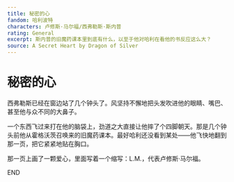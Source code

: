 ```yaml
---
title: 秘密的心
fandom: 哈利波特
characters: 卢修斯·马尔福/西弗勒斯·斯内普
rating: General
excerpt: 斯内普的旧魔药课本里到底有什么，以至于他对哈利在看他的书反应这么大？
source: A Secret Heart by Dragon of Silver
---
```


# 秘密的心



西弗勒斯已经在窗边站了几个钟头了。风坚持不懈地把头发吹进他的眼睛、嘴巴、甚至他与众不同的大鼻子。

一个东西飞过来打在他的脑袋上，劲道之大直接让他摔了个四脚朝天。那是几个钟头前他从霍格沃茨召唤来的旧魔药课本。最好哈利还没看到某处——他飞快地翻到那一页，把它紧紧地贴在胸口。

那一页上画了一颗爱心，里面写着一个缩写：L.M.，代表卢修斯·马尔福。



END
